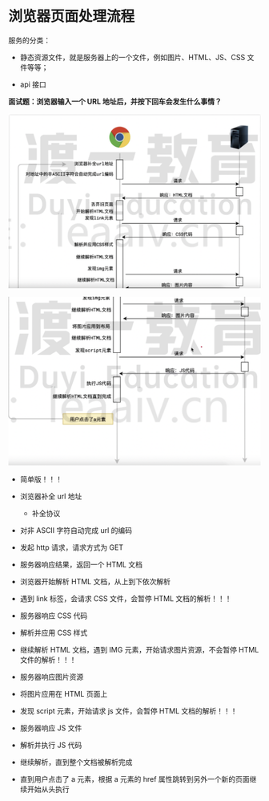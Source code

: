 # 浏览器页面处理流程

服务的分类：

- 静态资源文件，就是服务器上的一个文件，例如图片、HTML、JS、CSS 文件等等；

- api 接口

**面试题：浏览器输入一个 URL 地址后，并按下回车会发生什么事情？**

![alt text](image.png)

![alt text](image-1.png)

- 简单版！！！

- 浏览器补全 url 地址

    - 补全协议

- 对非 ASCII 字符自动完成 url 的编码

- 发起 http 请求，请求方式为 GET

- 服务器响应结果，返回一个 HTML 文档

- 浏览器开始解析 HTML 文档，从上到下依次解析

- 遇到 link 标签，会请求 CSS 文件，会暂停 HTML 文档的解析！！！

- 服务器响应 CSS 代码

- 解析并应用 CSS 样式

- 继续解析 HTML 文档，遇到 IMG 元素，开始请求图片资源，不会暂停 HTML 文件的解析！！！

- 服务器响应图片资源

- 将图片应用在 HTML 页面上

- 发现 script 元素，开始请求 js 文件，会暂停 HTML 文档的解析！！！

- 服务器响应 JS 文件

- 解析并执行 JS 代码

- 继续解析，直到整个文档被解析完成

- 直到用户点击了 a 元素，根据 a 元素的 href 属性跳转到另外一个新的页面继续开始从头执行